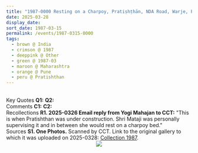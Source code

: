 ```yaml
---
title: "1987-0000 Resting on a Charpoy, Pratiṣhṭhān, NDA Road, Warje, Pune, Maharashtra, India (year not sure)"
date: 2025-03-28
display_date: 
sort_date: 1987-03-15
permalink: /events/1987-0315-0000
tags:
  - brown @ India
  - crimson @ 1987
  - deeppink @ Other
  - green @ 1987-03
  - maroon @ Maharashtra
  - orange @ Pune
  - peru @ Pratishthan
---
```


<br>

<wave-list>
  <list-title color="DarkSeaGreen" width="55">Key Quotes</list-title>
  <list-item color="BlanchedAlmond" width="280"><b>Q1:</b> <i></i></list-item>
  <list-item color="Lavender" width="280"><b>Q2:</b> <i></i></list-item>
</wave-list>

<br>

<wave-list>
  <list-title color="DarkSeaGreen" width="55">Comments</list-title>
  <list-item color="BlanchedAlmond" width="280"><b>C1:</b> <i></i></list-item>
  <list-item color="Lavender" width="280"><b>C2:</b> <i></i></list-item>
</wave-list>

<br>

<wave-list>
  <list-title color="DarkSeaGreen" width="65"> Recollections</list-title>
  <list-item color="BlanchedAlmond" width="280"><b>R1. 2025-0326 Email reply from Yogi Mahajan to CCT:</b> "This is when Pratishthan was under construction. Shri Mataji was personally supervising it and in between she would rest on a charpoy bed."</list-item>
</wave-list>

<br>

<wave-list>
  <list-title color="DarkSeaGreen" width="40">Sources</list-title>
  <list-item color="BlanchedAlmond"  width="280"><b>S1. One Photos.</b> Scanned by CCT. Link to the original gallery to which it was uploaded on 2025-0328: <a href="https://eternalmoments.smugmug.com/Collections/Yogi-Mahajan-Collection/1987/">Collection 1987</a>.</list-item>
</wave-list>

<div style="text-align: center"><img src="https://pub-bcc3cbe9b1e94ba1ac28915f7a3900fa.r2.dev/1987-0000_Resting_on_a_Charpoy_Pratishthan_NDA_Road_Warje_Pune_Maharashtra_India_(year_not_sure)_01_(from_tif)_(Yogi_Mahajan_Collection).jpg" /></div>